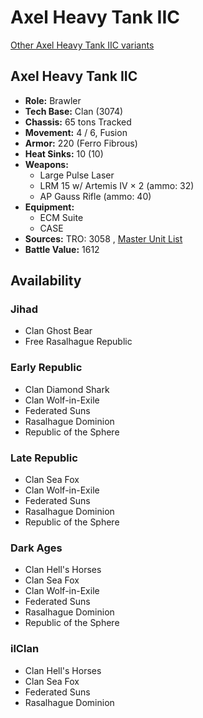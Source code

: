 # Axel Heavy Tank IIC 

[Other Axel Heavy Tank IIC variants](../axel_heavy_tank_iic.md) 

## Axel Heavy Tank IIC 

- **Role:** Brawler 
- **Tech Base:** Clan (3074) 
- **Chassis:** 65 tons Tracked 
- **Movement:** 4 / 6, Fusion 
- **Armor:** 220 (Ferro Fibrous) 
- **Heat Sinks:** 10 (10) 
- **Weapons:** 
  - Large Pulse Laser 
  - LRM 15 w/ Artemis IV × 2 (ammo: 32) 
  - AP Gauss Rifle (ammo: 40) 
- **Equipment:** 
  - ECM Suite 
  - CASE 
- **Sources:** TRO: 3058 , [Master Unit List](http://masterunitlist.info/Unit/Details/182) 
- **Battle Value:** 1612 

## Availability 

### Jihad 

- Clan Ghost Bear 
- Free Rasalhague Republic 

### Early Republic 

- Clan Diamond Shark 
- Clan Wolf-in-Exile 
- Federated Suns 
- Rasalhague Dominion 
- Republic of the Sphere 

### Late Republic 

- Clan Sea Fox 
- Clan Wolf-in-Exile 
- Federated Suns 
- Rasalhague Dominion 
- Republic of the Sphere 

### Dark Ages 

- Clan Hell's Horses 
- Clan Sea Fox 
- Clan Wolf-in-Exile 
- Federated Suns 
- Rasalhague Dominion 
- Republic of the Sphere 

### ilClan 

- Clan Hell's Horses 
- Clan Sea Fox 
- Federated Suns 
- Rasalhague Dominion 


